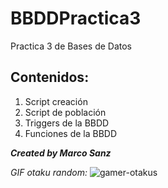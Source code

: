 # BBDDPractica3
Practica 3 de Bases de Datos

## Contenidos:

1. Script creación
2. Script de población
3. Triggers de la BBDD
4. Funciones de la BBDD

***Created by Marco Sanz***

_GIF otaku random:_
![gamer-otakus](https://user-images.githubusercontent.com/100943352/171997198-49d8923e-5c5c-44a1-91a9-0e8a036f5ed7.gif)
